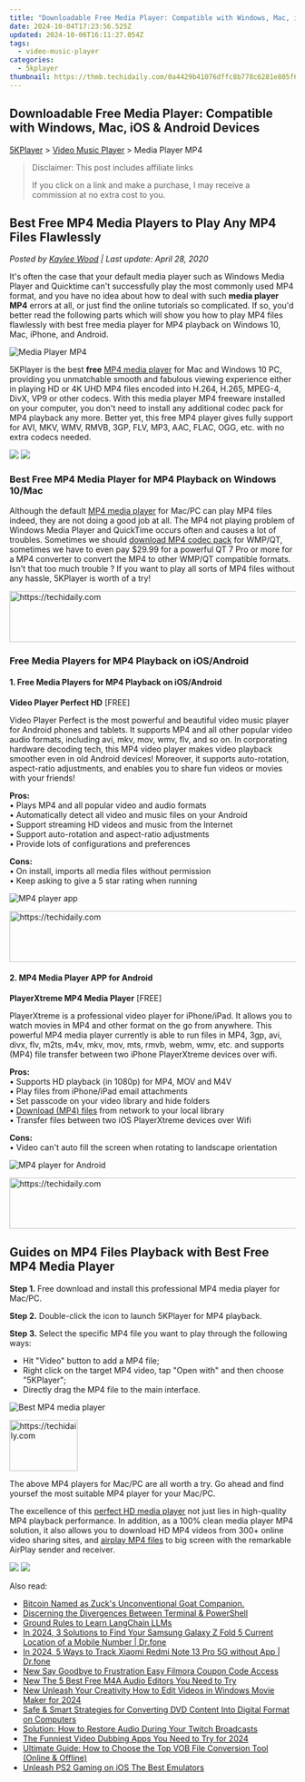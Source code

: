 ```yaml
---
title: "Downloadable Free Media Player: Compatible with Windows, Mac, iOS & Android Devices"
date: 2024-10-04T17:23:56.525Z
updated: 2024-10-06T16:11:27.054Z
tags:
  - video-music-player
categories:
  - 5kplayer
thumbnail: https://thmb.techidaily.com/0a4429b41076dffc8b778c6281e805f6a7937a0d2383fe5591ff482b234f870f.jpg
---
```


## Downloadable Free Media Player: Compatible with Windows, Mac, iOS & Android Devices

[5KPlayer](https://tools.techidaily.com/5kplayer/products/) \> [Video Music Player](https://tools.techidaily.com/5kplayer/video-music-player/) \> Media Player MP4

>  Disclaimer: This post includes affiliate links
>
>  If you click on a link and make a purchase, I may receive a commission at no extra cost to you.
>

## Best Free MP4 Media Players to Play Any MP4 Files Flawlessly

 _Posted by [Kaylee Wood](https://www.quora.com/profile/Amanda-Hu-21) | Last update: April 28, 2020_

It's often the case that your default media player such as Windows Media Player and Quicktime can't successfully play the most commonly used MP4 format, and you have no idea about how to deal with such **media player MP4** errors at all, or just find the online tutorials so complicated. If so, you'd better read the following parts which will show you how to play MP4 files flawlessly with best free media player for MP4 playback on Windows 10, Mac, iPhone, and Android.

![Media Player MP4](https://www.5kplayer.com/video-music-player/img/5kplayer-icon-1202.png) 

5KPlayer is the best **free** [MP4 media player](https://tools.techidaily.com/5kplayer/video-music-player/) for Mac and Windows 10 PC, providing you unmatchable smooth and fabulous viewing experience either in playing HD or 4K UHD MP4 files encoded into H.264, H.265, MPEG-4, DivX, VP9 or other codecs. With this media player MP4 freeware installed on your computer, you don't need to install any additional codec pack for MP4 playback any more. Better yet, this free MP4 player gives fully support for AVI, MKV, WMV, RMVB, 3GP, FLV, MP3, AAC, FLAC, OGG, etc. with no extra codecs needed. 

[![](https://www.5kplayer.com/video-music-player/../button/freedownwhitewin.png)](https://tools.techidaily.com/5kplayer/products/) [![](https://www.5kplayer.com/video-music-player/../button/freedownbackmac.png)](https://tools.techidaily.com/5kplayer/products/) 

###  Best Free MP4 Media Player for MP4 Playback on Windows 10/Mac

Although the default [MP4 media player](https://tools.techidaily.com/5kplayer/video-music-player/) for Mac/PC can play MP4 files indeed, they are not doing a good job at all. The MP4 not playing problem of Windows Media Player and QuickTime occurs often and causes a lot of troubles. Sometimes we should [download MP4 codec pack](https://tools.techidaily.com/5kplayer/video-music-player/) for WMP/QT, sometimes we have to even pay $29.99 for a powerful QT 7 Pro or more for a MP4 converter to convert the MP4 to other WMP/QT compatible formats. Isn't that too much trouble ? If you want to play all sorts of MP4 files without any hassle, 5KPlayer is worth of a try!

<!-- affiliate ads begin -->
<a href="https://dhgate.sjv.io/c/5597632/1186802/12108" target="_top" id="1186802">
  <img src="//a.impactradius-go.com/display-ad/12108-1186802" border="0" alt="https://techidaily.com" width="728" height="90"/>
</a>
<img height="0" width="0" src="https://dhgate.sjv.io/i/5597632/1186802/12108" style="position:absolute;visibility:hidden;" border="0" />
<!-- affiliate ads end -->

### Free Media Players for MP4 Playback on iOS/Android

#### **1\. Free Media Players for MP4 Playback on iOS/Android**

**Video Player Perfect HD** \[FREE\]

Video Player Perfect is the most powerful and beautiful video music player for Android phones and tablets. It supports MP4 and all other popular video audio formats, including avi, mkv, mov, wmv, flv, and so on. In corporating hardware decoding tech, this MP4 video player makes video playback smoother even in old Android devices! Moreover, it supports auto-rotation, aspect-ratio adjustments, and enables you to share fun videos or movies with your friends! 

**Pros:**   
 • Plays MP4 and all popular video and audio formats   
• Automatically detect all video and music files on your Android   
• Support streaming HD videos and music from the Internet   
• Support auto-rotation and aspect-ratio adjustments  
• Provide lots of configurations and preferences

**Cons:**   
 • On install, imports all media files without permission   
• Keep asking to give a 5 star rating when running 

![MP4 player app](https://www.5kplayer.com/video-music-player/img/video-player-perfect-412.jpg) 

<!-- affiliate ads begin -->
<a href="https://united.elfm.net/c/5597632/517826/4704" target="_top" id="517826">
  <img src="//a.impactradius-go.com/display-ad/4704-517826" border="0" alt="https://techidaily.com" width="728" height="90"/>
</a>
<img height="0" width="0" src="https://united.elfm.net/i/5597632/517826/4704" style="position:absolute;visibility:hidden;" border="0" />
<!-- affiliate ads end -->

####   **2\. MP4 Media Player APP for Android**

**PlayerXtreme MP4 Media Player** \[FREE\]

PlayerXtreme is a professional video player for iPhone/iPad. It allows you to watch movies in MP4 and other format on the go from anywhere. This powerful MP4 media player currently is able to run files in MP4, 3gp, avi, divx, flv, m2ts, m4v, mkv, mov, mts, rmvb, webm, wmv, etc. and supports (MP4) file transfer between two iPhone PlayerXtreme devices over wifi. 

**Pros:**  
 • Supports HD playback (in 1080p) for MP4, MOV and M4V  
 • Play files from iPhone/iPad email attachments  
 • Set passcode on your video library and hide folders   
 • [Download (MP4) files](https://tools.techidaily.com/5kplayer/youtube-download/) from network to your local library  
 • Transfer files between two iOS PlayerXtreme devices over Wifi

**Cons:**  
 • Video can't auto fill the screen when rotating to landscape orientation

![MP4 player for Android](https://www.5kplayer.com/video-music-player/img/playerxtreme-mp-412.jpg) 

<!-- affiliate ads begin -->
<a href="https://aligracehair.sjv.io/c/5597632/2115951/19272" target="_top" id="2115951">
  <img src="//a.impactradius-go.com/display-ad/19272-2115951" border="0" alt="https://techidaily.com" width="728" height="90"/>
</a>
<img height="0" width="0" src="https://aligracehair.sjv.io/i/5597632/2115951/19272" style="position:absolute;visibility:hidden;" border="0" />
<!-- affiliate ads end -->

## Guides on MP4 Files Playback with Best Free MP4 Media Player

**Step 1\.** Free download and install this professional MP4 media player for Mac/PC.

 **Step 2\.** Double-click the icon to launch 5KPlayer for MP4 playback.

 **Step 3\.** Select the specific MP4 file you want to play through the following ways: 

* Hit "Video" button to add a MP4 file;
* Right click on the target MP4 video, tap "Open with" and then choose "5KPlayer";
* Directly drag the MP4 file to the main interface.

![Best MP4 media player](https://www.5kplayer.com/video-music-player/img/5kp-rmvb-player-minions-hyd.jpg) 

<!-- affiliate ads begin -->
<a href="https://aligracehair.sjv.io/c/5597632/2135393/19272" target="_top" id="2135393">
  <img src="//a.impactradius-go.com/display-ad/19272-2135393" border="0" alt="https://techidaily.com" width="120" height="90"/>
</a>
<img height="0" width="0" src="https://aligracehair.sjv.io/i/5597632/2135393/19272" style="position:absolute;visibility:hidden;" border="0" />
<!-- affiliate ads end -->

The above MP4 players for Mac/PC are all worth a try. Go ahead and find yoursef the most suitable MP4 player for your Mac/PC.

The excellence of this [perfect HD media player](https://tools.techidaily.com/5kplayer/video-music-player/) not just lies in high-quality MP4 playback performance. In addition, as a 100% clean media player MP4 solution, it also allows you to download HD MP4 videos from 300+ online video sharing sites, and [airplay MP4 files](https://tools.techidaily.com/5kplayer/airplay/) to big screen with the remarkable AirPlay sender and receiver. 

[![](https://www.5kplayer.com/video-music-player/../button/freedownwhitewin.png)](https://tools.techidaily.com/5kplayer/products/) [![](https://www.5kplayer.com/video-music-player/../button/freedownbackmac.png)](https://tools.techidaily.com/5kplayer/products/)

<ins class="adsbygoogle"
     style="display:block"
     data-ad-format="autorelaxed"
     data-ad-client="ca-pub-7571918770474297"
     data-ad-slot="1223367746"></ins>

<ins class="adsbygoogle"
     style="display:block"
     data-ad-client="ca-pub-7571918770474297"
     data-ad-slot="8358498916"
     data-ad-format="auto"
     data-full-width-responsive="true"></ins>

<span class="atpl-alsoreadstyle">Also read:</span>
<div><ul>
<li><a href="https://facebook.techidaily.com/bitcoin-named-as-zucks-unconventional-goat-companion/"><u>Bitcoin Named as Zuck's Unconventional Goat Companion.</u></a></li>
<li><a href="https://windows11.techidaily.com/discerning-the-divergences-between-terminal-and-powershell/"><u>Discerning the Divergences Between Terminal & PowerShell</u></a></li>
<li><a href="https://tech-revival.techidaily.com/ground-rules-to-learn-langchain-llms/"><u>Ground Rules to Learn LangChain LLMs</u></a></li>
<li><a href="https://android-location-track.techidaily.com/in-2024-3-solutions-to-find-your-samsung-galaxy-z-fold-5-current-location-of-a-mobile-number-drfone-by-drfone-virtual-android/"><u>In 2024, 3 Solutions to Find Your Samsung Galaxy Z Fold 5 Current Location of a Mobile Number | Dr.fone</u></a></li>
<li><a href="https://android-location-track.techidaily.com/in-2024-5-ways-to-track-xiaomi-redmi-note-13-pro-5g-without-app-drfone-by-drfone-virtual-android/"><u>In 2024, 5 Ways to Track Xiaomi Redmi Note 13 Pro 5G without App | Dr.fone</u></a></li>
<li><a href="https://video-creation-software.techidaily.com/new-say-goodbye-to-frustration-easy-filmora-coupon-code-access/"><u>New Say Goodbye to Frustration Easy Filmora Coupon Code Access</u></a></li>
<li><a href="https://video-creation-software.techidaily.com/new-the-5-best-free-m4a-audio-editors-you-need-to-try/"><u>New The 5 Best Free M4A Audio Editors You Need to Try</u></a></li>
<li><a href="https://video-creation-software.techidaily.com/new-unleash-your-creativity-how-to-edit-videos-in-windows-movie-maker-for-2024/"><u>New Unleash Your Creativity How to Edit Videos in Windows Movie Maker for 2024</u></a></li>
<li><a href="https://win-howtos.techidaily.com/safe-and-smart-strategies-for-converting-dvd-content-into-digital-format-on-computers/"><u>Safe & Smart Strategies for Converting DVD Content Into Digital Format on Computers</u></a></li>
<li><a href="https://win-answers.techidaily.com/solution-how-to-restore-audio-during-your-twitch-broadcasts/"><u>Solution: How to Restore Audio During Your Twitch Broadcasts</u></a></li>
<li><a href="https://video-creation-software.techidaily.com/the-funniest-video-dubbing-apps-you-need-to-try-for-2024/"><u>The Funniest Video Dubbing Apps You Need to Try for 2024</u></a></li>
<li><a href="https://video-capture.techidaily.com/ultimate-guide-how-to-choose-the-top-vob-file-conversion-tool-online-and-offline/"><u>Ultimate Guide: How to Choose the Top VOB File Conversion Tool (Online & Offline)</u></a></li>
<li><a href="https://screen-mirroring-recording.techidaily.com/unleash-ps2-gaming-on-ios-the-best-emulators/"><u>Unleash PS2 Gaming on iOS The Best Emulators</u></a></li>
</ul></div>

